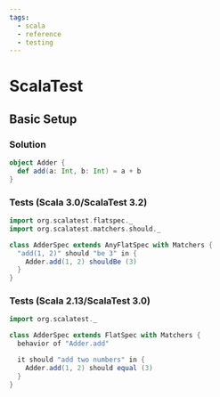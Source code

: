 ```yaml
---
tags:
  - scala
  - reference
  - testing
---
```


# ScalaTest

## Basic Setup

### Solution

```scala
object Adder {
  def add(a: Int, b: Int) = a + b
}
```

### Tests (Scala 3.0/ScalaTest 3.2)

```scala
import org.scalatest.flatspec._
import org.scalatest.matchers.should._

class AdderSpec extends AnyFlatSpec with Matchers {
  "add(1, 2)" should "be 3" in {
    Adder.add(1, 2) shouldBe (3)
  }
}
```

### Tests (Scala 2.13/ScalaTest 3.0)

```scala
import org.scalatest._

class AdderSpec extends FlatSpec with Matchers {
  behavior of "Adder.add"

  it should "add two numbers" in {
    Adder.add(1, 2) should equal (3)
  }
}
```

<!--
TODO: Finish this reference
TODO: Add tutorial and link to it
TODO: Add any recipes and link to them
-->
